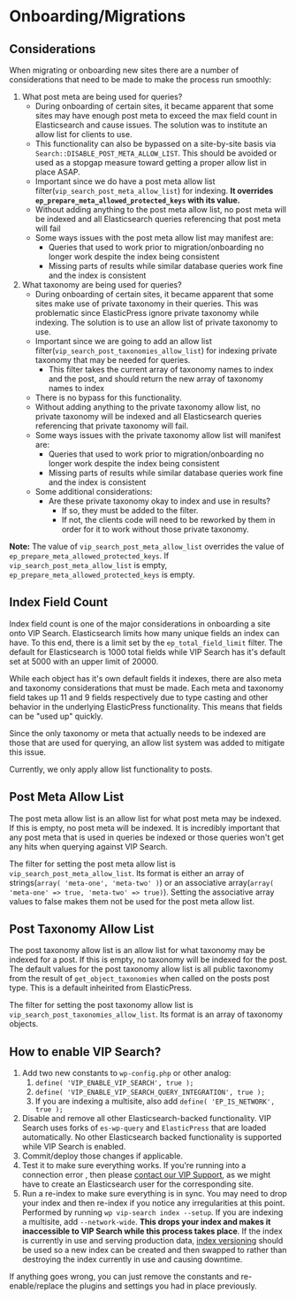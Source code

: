 # Onboarding/Migrations

## Considerations <a name="considerations"></a>

When migrating or onboarding new sites there are a number of considerations that need to be made to make the process run smoothly:

1. What post meta are being used for queries?
    - During onboarding of certain sites, it became apparent that some sites may have enough post meta to exceed the max field count in Elasticsearch and cause issues. The solution was to institute an allow list for clients to use.
    - This functionality can also be bypassed on a site-by-site basis via `Search::DISABLE_POST_META_ALLOW_LIST`. This should be avoided or used as a stopgap measure toward getting a proper allow list in place ASAP.
    - Important since we do have a post meta allow list filter(`vip_search_post_meta_allow_list`) for indexing. **It overrides `ep_prepare_meta_allowed_protected_keys` with its value.**
    - Without adding anything to the post meta allow list, no post meta will be indexed and all Elasticsearch queries referencing that post meta will fail
    - Some ways issues with the post meta allow list may manifest are:
        - Queries that used to work prior to migration/onboarding no longer work despite the index being consistent
        - Missing parts of results while similar database queries work fine and the index is consistent
2. What taxonomy are being used for queries?
    - During onboarding of certain sites, it became apparent that some sites make use of private taxonomy in their queries. This was problematic since ElasticPress ignore private taxonomy while indexing. The solution is to use an allow list of private taxonomy to use.
    - Important since we are going to add an allow list filter(`vip_search_post_taxonomies_allow_list`) for indexing private taxonomy that may be needed for queries.
        - This filter takes the current array of taxonomy names to index and the post, and should return the new array of taxonomy names to index
    - There is no bypass for this functionality.
    - Without adding anything to the private taxonomy allow list, no private taxonomy will be indexed and all Elasticsearch queries referencing that private taxonomy will fail.
    - Some ways issues with the private taxonomy allow list will manifest are:
        - Queries that used to work prior to migration/onboarding no longer work despite the index being consistent
        - Missing parts of results while similar database queries work fine and the index is consistent
    - Some additional considerations:
        - Are these private taxonomy okay to index and use in results?
            - If so, they must be added to the filter.
            - If not, the clients code will need to be reworked by them in order for it to work without those private taxonomy.

**Note:** The value of `vip_search_post_meta_allow_list` overrides the value of `ep_prepare_meta_allowed_protected_keys`. If `vip_search_post_meta_allow_list` is empty, `ep_prepare_meta_allowed_protected_keys` is empty.

## Index Field Count <a name='index-field-count'></a>

Index field count is one of the major considerations in onboarding a site onto VIP Search. Elasticsearch limits how many unique fields an index can have. To this end, there is a limit set by the `ep_total_field_limit` filter. The default for Elasticsearch is 1000 total fields while VIP Search has it's default set at 5000 with an upper limit of 20000. 

While each object has it's own default fields it indexes, there are also meta and taxonomy considerations that must be made. Each meta and taxonomy field takes up 11 and 9 fields respectively due to type casting and other behavior in the underlying ElasticPress functionality. This means that fields can be "used up" quickly. 

Since the only taxonomy or meta that actually needs to be indexed are those that are used for querying, an allow list system was added to mitigate this issue.

Currently, we only apply allow list functionality to posts.

## Post Meta Allow List <a name='post-meta-allow-list'></a>

The post meta allow list is an allow list for what post meta may be indexed. If this is empty, no post meta will be indexed. It is incredibly important that any post meta that is used in queries be indexed or those queries won't get any hits when querying against VIP Search.

The filter for setting the post meta allow list is `vip_search_post_meta_allow_list`. Its format is either an array of strings(`array( 'meta-one', 'meta-two' )`) or an associative array(`array( 'meta-one' => true, 'meta-two' => true)`). Setting the associative array values to false makes them not be used for the post meta allow list.

## Post Taxonomy Allow List <a name='post-taxonomy-allow-list'></a>

The post taxonomy allow list is an allow list for what taxonomy may be indexed for a post. If this is empty, no taxonomy will be indexed for the post. The default values for the post taxonomy allow list is all public taxonomy from the result of `get_object_taxonomies` when called on the posts post type. This is a default inheirited from ElasticPress.

The filter for setting the post taxonomy allow list is `vip_search_post_taxonomies_allow_list`. Its format is an array of taxonomy objects.


## How to enable VIP Search? <a name='https://github.com/Automattic/vip-docs/pull/39'></a>

1. Add two new constants to `wp-config.php` or other analog:
	1. `define( 'VIP_ENABLE_VIP_SEARCH', true );`
	1. `define( 'VIP_ENABLE_VIP_SEARCH_QUERY_INTEGRATION', true );`
    1. If you are indexing a multisite, also add `define( 'EP_IS_NETWORK', true );`
1. Disable and remove all other Elasticsearch-backed functionality. VIP Search uses forks of `es-wp-query` and `ElasticPress` that are loaded automatically. No other Elasticsearch backed functionality is supported while VIP Search is enabled.
1. Commit/deploy those changes if applicable.
1. Test it to make sure everything works. If you're running into a connection error , then please <a href="mailto:vip-support@wordpress.com">contact our VIP Support</a>, as we might have to create an Elasticsearch user for the corresponding site.
1. Run a re-index to make sure everything is in sync. You may need to drop your index and then re-index if you notice any irregularities at this point. Performed by running `wp vip-search index --setup`. If you are indexing a multisite, add `--network-wide`. **This drops your index and makes it inaccessible to VIP Search while this process takes place**. If the index is currently in use and serving production data, [index versioning](versioning.md) should be used so a new index can be created and then swapped to rather than destroying the index currently in use and causing downtime.

If anything goes wrong, you can just remove the constants and re-enable/replace the plugins and settings you had in place previously.
